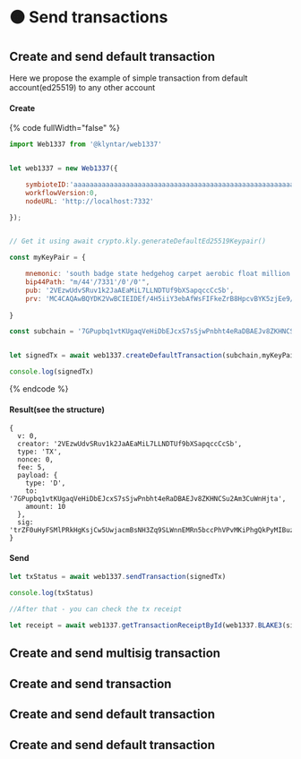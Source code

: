 # 🟠 Send transactions

## Create and send default transaction

Here we propose the example of simple transaction from default account(ed25519) to any other account

#### Create

{% code fullWidth="false" %}
```javascript
import Web1337 from '@klyntar/web1337'


let web1337 = new Web1337({

    symbioteID:'aaaaaaaaaaaaaaaaaaaaaaaaaaaaaaaaaaaaaaaaaaaaaaaaaaaaaaaaaaaaaaaa',
    workflowVersion:0,
    nodeURL: 'http://localhost:7332'

});


// Get it using await crypto.kly.generateDefaultEd25519Keypair()

const myKeyPair = {

    mnemonic: 'south badge state hedgehog carpet aerobic float million enforce opinion hungry race',
    bip44Path: "m/44'/7331'/0'/0'",
    pub: '2VEzwUdvSRuv1k2JaAEaMiL7LLNDTUf9bXSapqccCcSb',
    prv: 'MC4CAQAwBQYDK2VwBCIEIDEf/4H5iiY3ebAfWsFIFkeZrB8HpcvBYK5zjEe9/8ga'
      
}

const subchain = '7GPupbq1vtKUgaqVeHiDbEJcxS7sSjwPnbht4eRaDBAEJv8ZKHNCSu2Am3CuWnHjta'


let signedTx = await web1337.createDefaultTransaction(subchain,myKeyPair.pub,myKeyPair.prv,0,'7GPupbq1vtKUgaqVeHiDbEJcxS7sSjwPnbht4eRaDBAEJv8ZKHNCSu2Am3CuWnHjta',5,10)

console.log(signedTx)
```
{% endcode %}

#### Result(see the structure)

```json5
{
  v: 0,
  creator: '2VEzwUdvSRuv1k2JaAEaMiL7LLNDTUf9bXSapqccCcSb',
  type: 'TX',
  nonce: 0,
  fee: 5,
  payload: {
    type: 'D',
    to: '7GPupbq1vtKUgaqVeHiDbEJcxS7sSjwPnbht4eRaDBAEJv8ZKHNCSu2Am3CuWnHjta',
    amount: 10
  },
  sig: 'trZF0uHyFSMlPRkHgKsjCw5UwjacmBsNH3Zq9SLWnnEMRn5bccPhVPvMKiPhgQkPyMIBuzW76GcoDXaYB0usAg=='
}
```

#### Send

```javascript
let txStatus = await web1337.sendTransaction(signedTx)

console.log(txStatus)

//After that - you can check the tx receipt

let receipt = await web1337.getTransactionReceiptById(web1337.BLAKE3(signedTx.sig))
```



## Create and send multisig transaction





## Create and send  transaction





## Create and send default transaction



## Create and send default transaction
